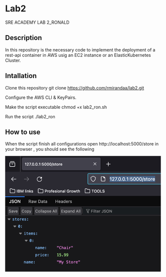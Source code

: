 # Lab2
SRE ACADEMY LAB 2_RONALD

## Description

In this repository is the necessary code to implement the deployment of a rest-api container  in AWS usig an EC2 instance or an ElasticKubernetes Cluster.

## Intallation

Clone this repository git clone https://github.com/rmirandaa/lab2.git

Configure the AWS CLI & KeyPairs.

Make the script executable 
chmod +x lab2_ron.sh

Run the script ./lab2_ron

## How to use

When the script finish all configurations open http://localhost:5000/store in your browser , you should see the following

![json](https://github.com/rmirandaa/lab2/blob/main/output.png)

